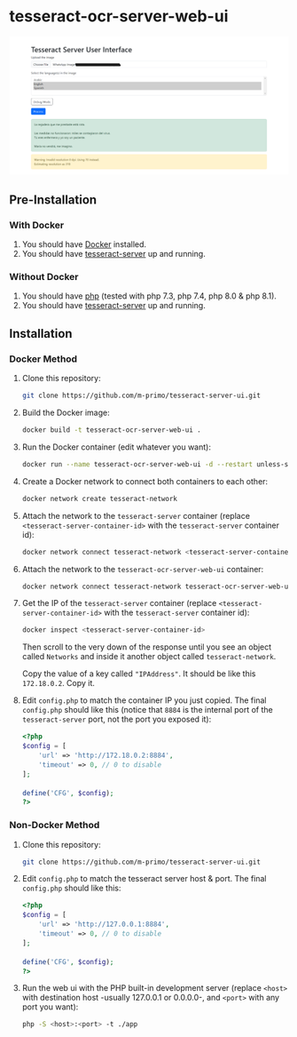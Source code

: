 # tesseract-ocr-server-web-ui

![Screenshot](screenshot.png)

## Pre-Installation

### With Docker

1. You should have [Docker](https://docs.docker.com/engine/install/) installed.
2. You should have [tesseract-server](https://github.com/hertzg/tesseract-server) up and running.

### Without Docker

1. You should have [php](https://www.php.net/) (tested with php 7.3, php 7.4, php 8.0 & php 8.1).
2. You should have [tesseract-server](https://github.com/hertzg/tesseract-server) up and running.

## Installation

### Docker Method

1. Clone this repository:

    ```bash
    git clone https://github.com/m-primo/tesseract-server-ui.git
    ```

2. Build the Docker image:

    ```bash
    docker build -t tesseract-ocr-server-web-ui .
    ```

3. Run the Docker container (edit whatever you want):

    ```bash
    docker run --name tesseract-ocr-server-web-ui -d --restart unless-stopped -v /path/to/config:/app/config -p 8080:8080 tesseract-ocr-server-web-ui
    ```

4. Create a Docker network to connect both containers to each other:

    ```bash
    docker network create tesseract-network
    ```

5. Attach the network to the `tesseract-server` container (replace `<tesseract-server-container-id>` with the `tesseract-server` container id):

    ```bash
    docker network connect tesseract-network <tesseract-server-container-id>
    ```

6. Attach the network to the `tesseract-ocr-server-web-ui` container:

    ```bash
    docker network connect tesseract-network tesseract-ocr-server-web-ui
    ```

7. Get the IP of the `tesseract-server` container (replace `<tesseract-server-container-id>` with the `tesseract-server` container id):

    ```bash
    docker inspect <tesseract-server-container-id>
    ```

    Then scroll to the very down of the response until you see an object called `Networks` and inside it another object called `tesseract-network`.

    Copy the value of a key called `"IPAddress"`.
    It should be like this `172.18.0.2`. Copy it.

8. Edit `config.php` to match the container IP you just copied. The final `config.php` should like this (notice that `8884` is the internal port of the `tesseract-server` port, not the port you exposed it):

    ```php
    <?php
    $config = [
        'url' => 'http://172.18.0.2:8884',
        'timeout' => 0, // 0 to disable
    ];

    define('CFG', $config);
    ?>
    ```

### Non-Docker Method

1. Clone this repository:

    ```bash
    git clone https://github.com/m-primo/tesseract-server-ui.git
    ```

2. Edit `config.php` to match the tesseract server host & port. The final `config.php` should like this:

    ```php
    <?php
    $config = [
        'url' => 'http://127.0.0.1:8884',
        'timeout' => 0, // 0 to disable
    ];

    define('CFG', $config);
    ?>
    ```

3. Run the web ui with the PHP built-in development server (replace `<host>` with destination host -usually 127.0.0.1 or 0.0.0.0-, and `<port>` with any port you want):

    ```bash
    php -S <host>:<port> -t ./app
    ```
